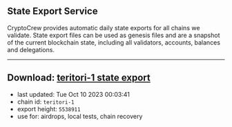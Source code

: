 ## State Export Service
CryptoCrew provides automatic daily state exports for all chains we validate. State export files can be used as genesis files and are a snapshot of the current blockchain state, including all validators, accounts, balances and delegations.

---
**Download: [teritori-1 state export](https://dl.ccvalidators.com/SERVICE/teritori/teritori-1_export_5538911.json)**
---

- last updated: Tue Oct 10 2023 00:03:41
- chain id: `teritori-1`
- export height: `5538911`
- use for: airdrops, local tests, chain recovery
